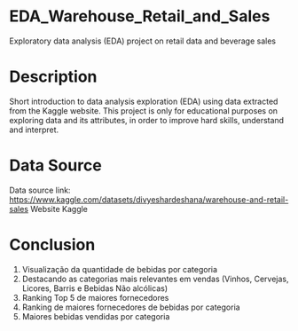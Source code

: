 # EDA_Warehouse_Retail_and_Sales

Exploratory data analysis (EDA) project on retail data and beverage sales

# Description

Short introduction to data analysis exploration (EDA) using data extracted from the Kaggle website. This project is only for educational purposes on exploring data and its attributes, in order to improve hard skills, understand and interpret.

# Data Source

Data source link: https://www.kaggle.com/datasets/divyeshardeshana/warehouse-and-retail-sales
Website Kaggle

# Conclusion

1. Visualização da quantidade de bebidas por categoria
2. Destacando as categorias mais relevantes em vendas (Vinhos, Cervejas, Licores, Barris e Bebidas Não alcólicas)
3. Ranking Top 5 de maiores fornecedores
4. Ranking de maiores fornecedores de bebidas por categoria
5. Maiores bebidas vendidas por categoria

